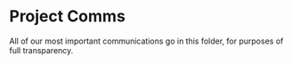 # Project Comms

All of our most important communications go in this folder, for purposes of full transparency.  